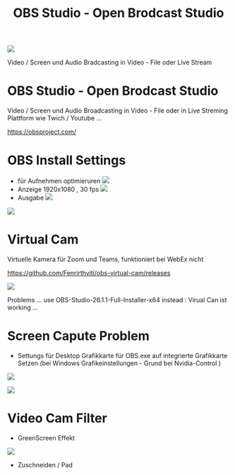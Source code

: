 ﻿---
layout: post
title: OBS Studio - Open Brodcast Studio 
categories: [OBS, Video, Broadcast]
tags: [OBS, Video, Broadcast]
--- 

![](../pic/2021-01-28-12-32-50.png)

Video / Screen und Audio Bradcasting in Video - File oder Live Stream 

# OBS Studio - Open Brodcast Studio 

Video / Screen und Audio Broadcasting in Video - File oder in Live Streming Plattform wie Twich / Youtube ...

<https://obsproject.com/> 

# OBS Install Settings 
- für Aufnehmen optimieruren 
![](../pic/2021-01-28-13-16-53-obs-settings.png)
- Anzeige 1920x1080 , 30 fps
![](../pic/2021-01-28-13-17-00-obs-settings.png)
- Ausgabe 
![](../pic/2021-01-28-13-17-14-obs-testergebnisse.png)

![](../pic/2021-01-28-13-18-49-mp4.png)

# Virtual Cam 
 
Virtuelle Kamera für Zoom und Teams, funktioniert bei WebEx nicht 

<https://github.com/Fenrirthviti/obs-virtual-cam/releases>

![](../pic/2021-01-28-obs-virtualcamClipboard01.png)

Problems ... use OBS-Studio-26.1.1-Full-Installer-x64 instead : Virual Can ist working ...

# Screen Capute Problem 
- Settungs für Desktop Grafikkarte für OBS.exe auf integrierte Grafikkarte Setzen (bei Windows Grafikeinstellungen - Grund bei Nvidia-Control )
  
![](../pic/2021-01-28-12-24-26.png)

![](../pic/2021-01-28-12-25-38.png)


# Video Cam Filter 
- GreenScreen Effekt 

![](../pic/2021-01-28-12-32-50.png)

- Zuschneiden / Pad 

